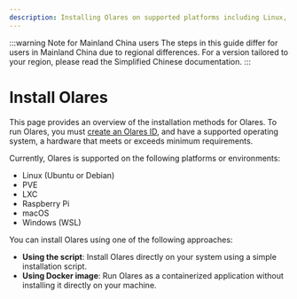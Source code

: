 ```yaml
---
description: Installing Olares on supported platforms including Linux, PVE, LXC, Raspberry Pi, macOS and Windows WSL using script or Docker methods.
---
```

:::warning Note for Mainland China users
The steps in this guide differ for users in Mainland China due to regional differences. For a version tailored to your region, please read the Simplified Chinese documentation.
:::
# Install Olares
This page provides an overview of the installation methods for Olares. To run Olares, you must [create an Olares ID](create-olares-id.md), and have a supported operating system, a hardware that meets or exceeds minimum requirements.

Currently, Olares is supported on the following platforms or environments:
- Linux (Ubuntu or Debian)
- PVE
- LXC
- Raspberry Pi
- macOS
- Windows (WSL)

You can install Olares using one of the following approaches:

- **Using the script**: Install Olares directly on your system using a simple installation script.
- **Using Docker image**: Run Olares as a containerized application without installing it directly on your machine.
